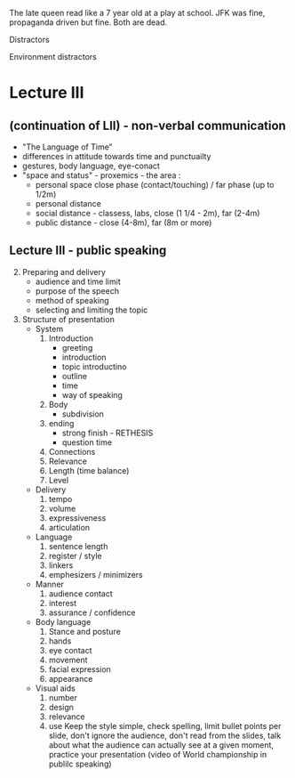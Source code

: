 The late queen read like a 7 year old at a play at school.
JFK was fine, propaganda driven but fine.
Both are dead.

Distractors

Environment distractors
    

# Lecture III 
## (continuation of LII) - non-verbal communication
- "The Language of Time"
- differences in attitude towards time and punctuailty
- gestures, body language, eye-conact
- "space and status" - proxemics - the area :
    - personal space close phase (contact/touching) / far phase (up to 1/2m)
    - personal distance
    - social distance - classess, labs, close (1 1/4 - 2m), far (2-4m)
    - public distance - close (4-8m), far (8m or more)

## Lecture III - public speaking
2. Preparing and delivery
    - audience and time limit
    - purpose of the speech
    - method of speaking
    - selecting and limiting the topic
 3. Structure of presentation
    - System
        1) Introduction
            - greeting
            - introduction
            - topic introductino
            - outline
            - time
            - way of speaking
        2) Body
            - subdivision
        3) ending
            - strong finish - RETHESIS
            - question time
        4) Connections
        5) Relevance
        6) Length (time balance)
        7) Level
    - Delivery
        1) tempo
        2) volume
        3) expressiveness
        4) articulation
    - Language
        1) sentence length
        2) register / style
        3) linkers
        4) emphesizers / minimizers
    - Manner
        1) audience contact
        2) interest
        3) assurance / confidence
    - Body language
        1) Stance and posture
        2) hands
        3) eye contact
        4) movement
        5) facial expression
        6) appearance
    - Visual aids
        1) number
        2) design
        3) relevance
        4) use
        Keep the style simple, check spelling, limit bullet points per slide, don't ignore the audience, don't read from the slides, talk about what the audience can actually see at a given moment, practice your presentation
    (video of World championship in publilc speaking)

